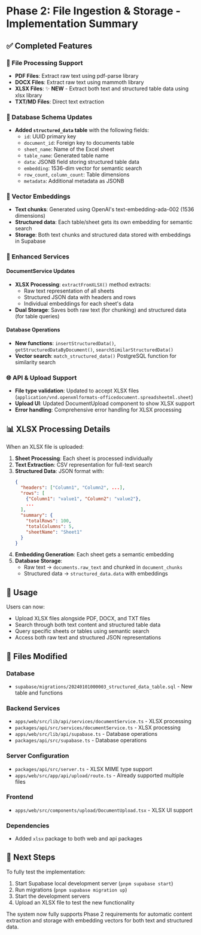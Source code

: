 # Phase 2: File Ingestion & Storage - Implementation Summary

## ✅ Completed Features

### 🧠 File Processing Support
- **PDF Files**: Extract raw text using pdf-parse library
- **DOCX Files**: Extract raw text using mammoth library  
- **XLSX Files**: ✨ **NEW** - Extract both text and structured table data using xlsx library
- **TXT/MD Files**: Direct text extraction

### 💾 Database Schema Updates
- **Added `structured_data` table** with the following fields:
  - `id`: UUID primary key
  - `document_id`: Foreign key to documents table
  - `sheet_name`: Name of the Excel sheet
  - `table_name`: Generated table name
  - `data`: JSONB field storing structured table data
  - `embedding`: 1536-dim vector for semantic search
  - `row_count`, `column_count`: Table dimensions
  - `metadata`: Additional metadata as JSONB

### 📍 Vector Embeddings
- **Text chunks**: Generated using OpenAI's text-embedding-ada-002 (1536 dimensions)
- **Structured data**: Each table/sheet gets its own embedding for semantic search
- **Storage**: Both text chunks and structured data stored with embeddings in Supabase

### 🔧 Enhanced Services

#### DocumentService Updates
- **XLSX Processing**: `extractFromXLSX()` method extracts:
  - Raw text representation of all sheets
  - Structured JSON data with headers and rows
  - Individual embeddings for each sheet's data
- **Dual Storage**: Saves both raw text (for chunking) and structured data (for table queries)

#### Database Operations
- **New functions**: `insertStructuredData()`, `getStructuredDataByDocument()`, `searchSimilarStructuredData()`
- **Vector search**: `match_structured_data()` PostgreSQL function for similarity search

### 🌐 API & Upload Support
- **File type validation**: Updated to accept XLSX files (`application/vnd.openxmlformats-officedocument.spreadsheetml.sheet`)
- **Upload UI**: Updated DocumentUpload component to show XLSX support
- **Error handling**: Comprehensive error handling for XLSX processing

## 📊 XLSX Processing Details

When an XLSX file is uploaded:

1. **Sheet Processing**: Each sheet is processed individually
2. **Text Extraction**: CSV representation for full-text search
3. **Structured Data**: JSON format with:
   ```json
   {
     "headers": ["Column1", "Column2", ...],
     "rows": [
       {"Column1": "value1", "Column2": "value2"},
       ...
     ],
     "summary": {
       "totalRows": 100,
       "totalColumns": 5,
       "sheetName": "Sheet1"
     }
   }
   ```
4. **Embedding Generation**: Each sheet gets a semantic embedding
5. **Database Storage**: 
   - Raw text → `documents.raw_text` and chunked in `document_chunks`
   - Structured data → `structured_data.data` with embeddings

## 🚀 Usage

Users can now:
- Upload XLSX files alongside PDF, DOCX, and TXT files
- Search through both text content and structured table data
- Query specific sheets or tables using semantic search
- Access both raw text and structured JSON representations

## 📁 Files Modified

### Database
- `supabase/migrations/20240101000003_structured_data_table.sql` - New table and functions

### Backend Services  
- `apps/web/src/lib/api/services/documentService.ts` - XLSX processing
- `packages/api/src/services/documentService.ts` - XLSX processing
- `apps/web/src/lib/api/supabase.ts` - Database operations
- `packages/api/src/supabase.ts` - Database operations

### Server Configuration
- `packages/api/src/server.ts` - XLSX MIME type support
- `apps/web/src/app/api/upload/route.ts` - Already supported multiple files

### Frontend
- `apps/web/src/components/upload/DocumentUpload.tsx` - XLSX UI support

### Dependencies
- Added `xlsx` package to both web and api packages

## 🎯 Next Steps

To fully test the implementation:
1. Start Supabase local development server (`pnpm supabase start`)
2. Run migrations (`pnpm supabase migration up`)  
3. Start the development servers
4. Upload an XLSX file to test the new functionality

The system now fully supports Phase 2 requirements for automatic content extraction and storage with embedding vectors for both text and structured data. 
